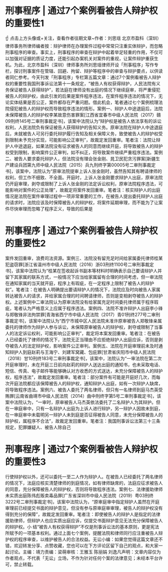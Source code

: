# 刑事程序 | 通过7个案例看被告人辩护权的重要性1

☝ 点击上方头像或+关注，查看作者往期文章~作者：刘思瑶 北京市盈科（深圳）律师事务所律师编者按：辩护律师在办理案件过程中常常只注重实体辩护，而忽略刑事程序的审查。事实上，刑事程序的审查在辩护中起着举足轻重的作用，不仅可以加强对证据的质证力度，还能引起办案机关对案件的重视，让案件辩护重获生机。为此，北京市盈科（深圳）律师事务所刘思瑶律师开设「刑事程序」写作专栏，探讨刑事案件在管辖、回避、拘留、辩护等程序中的审查与辩护要点，以供读者同仁参考。今天刊发「刑事程序」专栏第五篇文章：通过7个案例看被告人辩护权的重要性我国刑事诉讼法第十一条规定，“被告人有权获得辩护，人民法院有义务保证被告人获得辩护”，若法庭在律师没有出庭的情况下继续庭审，将严重侵犯被告人的辩护权，由此引发的后果是案件程序违法，在案件程序违法的情况下，无论实体结果是否公正，案件都存在严重问题。借此机会，笔者通过七个案例梳理法院侵犯被告人的辩护权而导致程序违法的情形。案例一、辩护人中途退庭后，法院未保障被告人的辩护权李某故意伤害罪案[江西省宜春市中级人民法院（2017）赣09刑终145号二审刑事裁定书]，该案中法院认为“辩护权是被告人依法享有的诉讼权利，人民法院负有保证被告人获得辩护的告知义务。原审法院在辩护人中途退庭后，未就被告人可另行委托辩护履行告知及相关保障义务，致使被告人的辩护权受到限制未予充分实现，可能影响公正审判”，故裁定发回重审。笔者注：法院让辩护人中途退庭，如果法院没有征求被告人的同意而继续开庭，将导致被告人的辩护权受到限制，影响案件公正审判，如不纠正，将导致案件继续严重程序违法。案例二、被告人要求委托辩护人，但法院没有理会张金刚、晁卫民犯贪污罪案[新疆生产建设兵团第九师中级人民法院（2015）兵九刑终字第00005号二审刑事裁定书]，该案中，法院认为“原审法院提审上诉人张金刚时，虽然告知其有聘请律师的权利，但工作不细致、不全面。开庭时，上诉人张金刚要求辩护人出庭，原审法院仍开庭审理，剥夺或限制了上诉人张金刚的法定诉讼权利，原审法院程序违法，可能影响对案件的公正处理”，故裁定将案件发回重审。笔者注：核实辩护人的出庭情况是法院在案件审理过程中一项非常重要的工作，在被告人提出委托辩护人出庭的请求时，法院应该及时保障被告人的辩护权，将案件延期审理，而不能为了让案件尽快审理而忽略了程序正义，导致的后果是

# 刑事程序 | 通过7个案例看被告人辩护权的重要性2

案件发回重审，浪费司法资源。案例三、法院没有留充足时间给家属委托律师桂某犯盗窃罪[浙江省温州市中级人民法院（2016）浙03刑终1100号二审刑事裁定书]，该案中法院认为“桂某在签收起诉书副本等材料时明确表示自己要请辩护人并留下其家属的联系方式，一般情况下应当给家属留有合理的时间考虑，但一审法院在通知家属的当天就开庭，程序上有瑕疵，在一定程序上限制了被告人的辩护权”。笔者注：在被告人明确提出要请辩护人的情况下，法院应及时向被告人家属转达被告人的请求，并给家属合理的时间聘请律师，否则是变相剥夺被告人的辩护权。上述案例中二审法院认为原审法院没有给家属充足时间委托律师属于程序瑕疵，笔者认为严格意义上应属于程序违法。案例四、法院不准许辩护人出庭李小锋与郑敬锋非法拘禁罪[青海省西宁市中级人民法院（2017）青01刑终277号二审刑事裁定书]，该案中法院认为“西宁市城中区人民法院未准许原审被告人郑敬锋亲属委托的律师作为辩护人参与诉讼，未保障原审被告人的辩护权，剥夺或限制了当事人的法定诉讼权利，可能影响公正审判”，裁定将本案发回重审。笔者注：在被告人已经委托了律师的情况下，法院无正当理由不应拒绝辩护人出庭应诉，否则是剥夺被告人的法定辩护权，影响案件公正审判。案例五、法院在开庭审理前未及时通知辩护人到庭赵莉与王海宁、刘建军窝藏、包庇罪[甘肃省庆阳市中级人民法院（2018）甘10刑终183号二审刑事裁定书]，该案中，法院认为“一审法院在第二次开庭审理时，未在开庭三日前向赵莉的辩护人送达出庭的通知书，也未采取电话、短信、传真、电子邮件等能够确认对方收悉的方式送达，未充分保障被告人的辩护权，程序违法”，故裁定发回重审。笔者注：部分案件有可能是开庭好几次，而每次开庭法院都应该保障被告人的辩护权，通知辩护人出庭，如有一次辩护人缺席，将导致程序违法。案例六、被告人委托了两名律师，但只有一名律师到庭马杰英受贿罪[云南省曲靖市中级人民法院（2014）曲中刑终字第5号二审刑事裁定书]，该案中法院认为，“一审时，原审被告人马杰英依法委托了二名辩护人为其辩护。但在一审庭审中，只有一名辩护人出庭为上诉人进行辩护，另一辩护人因故未到庭，在一审庭审中未载明另一辩护人未到庭是否征得被告人同意，未充分保障被告人的辩护权，属程序不合法”，故裁定发回重审。笔者注：我国刑事诉讼法第三十三条规定，犯罪嫌疑人、被告人除自己

# 刑事程序 | 通过7个案例看被告人辩护权的重要性3

行使辩护权以外，还可以委托一至二人作为辩护人。在被告人已经委托了两名律师的情况下，法庭应核实清楚律师的到庭情况，如有律师缺席的，法庭应征求被告人的同意，充分保障被告人的辩护权，否则将导致程序违法。案例七、法律援助律师未实质出庭陈伟彪贩卖毒品罪[广东省深圳市中级人民法院（2019）粤03刑终3222号二审刑事裁定书]，该案中法院认为，“原审庭审中指定辩护人虽然在开庭审理前已经提交书面的辩护意见，但没有参与原审庭审审理，被告人的辩护权没有得到充分的保障”，故裁定发回重审。笔者注：即使被告人的辩护人是指定的法律援助律师，但辩护人也应实质出庭应诉，仅提交书面辩护意见无法充分保障被告人的辩护权。小 结“被告人有权获得辩护”不仅是刑事诉讼法的基本原则，更是宪法所赋予的一项基本权利。通过上面七个案例，提醒法院和律师同行应注重被告人辩护权的程序审查，以维护被告人的合法权益。无讼小编：如果您觉得这篇文章还不错，欢迎转发分享、点赞收藏，您也可以在下方评论区留下自己的观点，和大家一起讨论。主编：靖力责编：梁萌审核：王雅玉 陈丽娟 刘逸凡声明：文章内容仅为作者观点，不代表「无讼」立场，不作为针对任何个案的法律意见；未经本平台许可，禁止转载。

